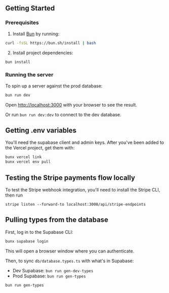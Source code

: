 ## Getting Started

### Prerequisites

1. Install [Bun](https://bun.sh/) by running:
```bash
curl -fsSL https://bun.sh/install | bash
```

2. Install project dependencies:
```bash
bun install
```

### Running the server

To spin up a server against the prod database:

```bash
bun run dev
```

Open [http://localhost:3000](http://localhost:3000) with your browser to see the result.

Or run `bun run dev:dev` to connect to the dev database.

## Getting .env variables

You'll need the supabase client and admin keys. After you've been added to the
Vercel project, get them with:

```bash
bunx vercel link
bunx vercel env pull
```

## Testing the Stripe payments flow locally

To test the Stripe webhook integration, you'll need to install the Stripe CLI, then run

```
stripe listen --forward-to localhost:3000/api/stripe-endpoints
```

## Pulling types from the database
First, log in to the Supabase CLI:
```bash
bunx supabase login
```
This will open a browser window where you can authenticate.

Then, to sync `db/database.types.ts` with what's in Supabase:
- Dev Supabase: `bun run gen-dev-types`
- Prod Supabase: `bun run gen-types`
```bash
bun run gen-types
```
